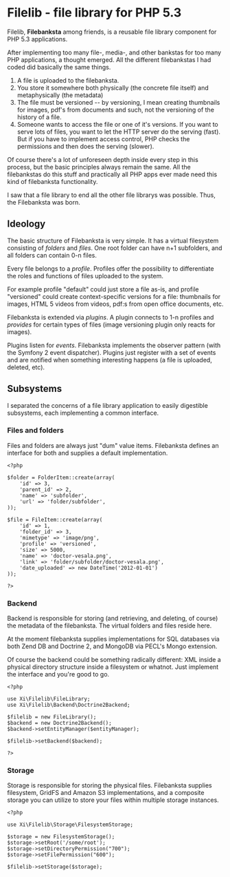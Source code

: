 Filelib - file library for PHP 5.3
===================================

Filelib, **Filebanksta** among friends, is a reusable file library component for
PHP 5.3 applications.

After implementing too many file-, media-, and other bankstas for too many PHP
applications, a thought emerged. All the different filebankstas I had coded
did basically the same things.

1. A file is uploaded to the filebanksta.
2. You store it somewhere both physically (the concrete file itself) and
   metaphysically (the metadata)
3. The file must be versioned -- by versioning, I mean creating thumbnails
   for images, pdf's from documents and such, not the versioning of the
   history of a file.
4. Someone wants to access the file or one of it's versions. If you want to
   serve lots of files, you want to let the HTTP server do the serving (fast).
   But if you have to implement access control, PHP checks the permissions and
   then does the serving (slower).

Of course there's a lot of unforeseen depth inside every step in this process,
but the basic principles always remain the same. All the filebankstas do this
stuff and practically all PHP apps ever made need this kind of filebanksta
functionality.

I saw that a file library to end all the other file librarys was possible.
Thus, the Filebanksta was born.

Ideology
----------

The basic structure of Filebanksta is very simple. It has a virtual
filesystem consisting of _folders_ and _files_. One root folder can have
n+1 subfolders, and all folders can contain 0-n files.

Every file belongs to a _profile_. Profiles offer the possibility to
differentiate the roles and functions of files uploaded to the
system.

For example profile "default" could just store a file as-is,
and profile "versioned" could create context-specific versions for a file:
thumbnails for images, HTML 5 videos from videos, pdf:s from open office
documents, etc.

Filebanksta is extended via _plugins_. A plugin connects to 1-n profiles
and _provides_ for certain types of files (image versioning plugin only
reacts for images).

Plugins listen for _events_. Filebanksta implements the observer pattern
(with the Symfony 2 event dispatcher). Plugins just register with a set
of events and are notified when something interesting happens (a file is
uploaded, deleted, etc).

Subsystems
-----------

I separated the concerns of a file library application to easily
digestible subsystems, each implementing a common interface.

### Files and folders

Files and folders are always just "dum" value items.
Filebanksta defines an interface for both and supplies a default
implementation.

    <?php

    $folder = FolderItem::create(array(
        'id' => 3,
        'parent_id' => 2,
        'name' => 'subfolder',
        'url' => 'folder/subfolder',
    ));

    $file = FileItem::create(array(
        'id' => 1,
        'folder_id' => 3,
        'mimetype' => 'image/png',
        'profile' => 'versioned',
        'size' => 5000,
        'name' => 'doctor-vesala.png',
        'link' => 'folder/subfolder/doctor-vesala.png',
        'date_uploaded' => new DateTime('2012-01-01')
    ));

    ?>

### Backend

Backend is responsible for storing (and retrieving, and deleting, of course)
the metadata of the filebanksta. The virtual folders and files reside here.

At the moment filebanksta supplies implementations for SQL databases
via both Zend DB and Doctrine 2, and MongoDB via PECL's Mongo extension.

Of course the backend could be something radically different: XML inside a
physical directory structure inside a filesystem or whatnot. Just implement
the interface and you're good to go.

    <?php

    use Xi\Filelib\FileLibrary;
    use Xi\Filelib\Backend\Doctrine2Backend;

    $filelib = new FileLibrary();
    $backend = new Doctrine2Backend();
    $backend->setEntityManager($entityManager);

    $filelib->setBackend($backend);

    ?>

### Storage

Storage is responsible for storing the physical files. Filebanksta supplies
filesystem, GridFS and Amazon S3 implementations, and a composite storage
you can utilize to store your files within multiple storage instances.

    <?php

    use Xi\Filelib\Storage\FilesystemStorage;

    $storage = new FilesystemStorage();
    $storage->setRoot('/some/root');
    $storage->setDirectoryPermission("700");
    $storage->setFilePermission("600");

    $filelib->setStorage($storage);



